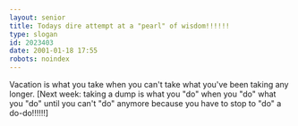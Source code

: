 ```yaml
---
layout: senior
title: Todays dire attempt at a "pearl" of wisdom!!!!!!
type: slogan
id: 2023403
date: 2001-01-18 17:55
robots: noindex
---
```

Vacation is what you take when you can't take what you've been taking any longer. [Next week: taking a dump is what you "do" when you "do" what you "do" until you can't "do" anymore because you have to stop to "do" a do-do!!!!!!]